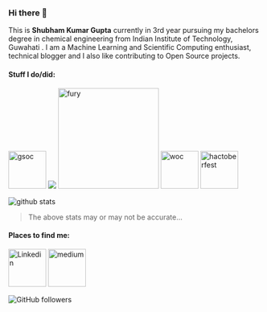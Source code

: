 ### Hi there 👋

This is **Shubham Kumar Gupta** currently in 3rd year pursuing my bachelors degree in chemical engineering from Indian Institute of Technology, Guwahati . I am a Machine Learning and Scientific Computing enthusiast, technical blogger and I also like contributing to Open Source projects.

#### Stuff I do/did:
<img src="https://developers.google.com/open-source/gsoc/resources/downloads/GSoC-icon-192.png" alt="gsoc" width="75"/>
<img src="https://www.python.org/static/community_logos/python-logo.png"/>
<a href="https://fury.gl/latest/community.html"><img src="https://python-gsoc.org/logos/FURY.png" alt="fury" width="200"/></a>
<a href="https://winterofcode.com"><img src="https://winterofcode.com/img/lg.png" alt="woc" width="75"/></a>
<a href="https://hacktoberfest.digitalocean.com/"><img src="https://hacktoberfestswaglist.com/img/Hacktoberfest_20.jpg" alt="hactoberfest" width="75"></a>

![github stats](https://github-readme-stats.vercel.app/api?username=gptshubham595&&theme=merko&&show_icons=true)
>The above stats may or may not be accurate...

#### Places to find me:
<a href="https://www.linkedin.com/in/shubhamguptaggps/"><img src="https://content.linkedin.com/content/dam/me/business/en-us/amp/brand-site/v2/bg/LI-Bug.svg.original.svg" alt="Linkedin" width="75"/></a>
<a href="https://medium.com/@gptshubham595"><img src="https://miro.medium.com/max/195/1*emiGsBgJu2KHWyjluhKXQw.png" alt="medium" width="75"/></a>

![GitHub followers](https://img.shields.io/github/followers/gptshubham595?style=social)
